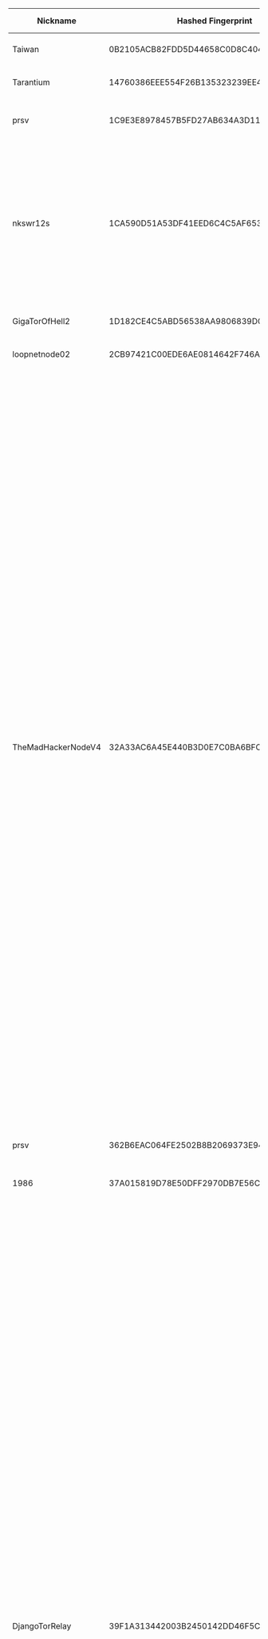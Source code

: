 | Nickname |  Hashed Fingerprint	| Or Addresses | Contact | Running | Flags | Last Seen | First Seen | Last Restarted | Advertised Bandwidth | Platform | Version | Version Status | Recommended Version | Verified hostnames | Exit policy |
|---|---|---|---|---|---|---|---|---|---|---|---|---|---|---|---|
|Taiwan | 0B2105ACB82FDD5D44658C0D8C404F22032A713F | ["217.160.114.200:443"] | https://www.yimang.tw/tor-relay.html | true | Running, V2Dir, Valid | 2025-08-27 20:00:00 | 2025-08-27 14:00:00 | 2025-08-27 13:39:28 | 0 | Tor 0.4.8.10 on Linux | 0.4.8.10 | recommended | true | N/A | ["reject *:*"]|
|Tarantium | 14760386EEE554F26B135323239EE4CDA7D1705E | ["130.61.146.114:9001"] | Luma <zzbussyslayerzz AT google mail dot com> | true | Running, V2Dir, Valid | 2025-08-27 20:00:00 | 2025-08-27 03:00:00 | 2025-08-27 02:44:21 | 0 | Tor 0.4.8.17 on Linux | 0.4.8.17 | recommended | true | N/A | ["reject *:*"]|
|prsv | 1C9E3E8978457B5FD27AB634A3D1102F7EEAEE7C | ["135.148.26.148:9300","[2604:2dc0:101:200::1881]:9300"] | email:admin[]prsv.ch url:https://prsv.ch/ proof:uri-rsa ciissversion:2 | true | Fast, Running, V2Dir, Valid | 2025-08-27 20:00:00 | 2025-08-27 17:00:00 | 2025-08-24 16:27:28 | 214016 | Tor 0.4.8.17 on Linux | 0.4.8.17 | recommended | true | ["vps-c1c5008b.vps.ovh.us"] | ["reject *:*"]|
|nkswr12s | 1CA590D51A53DF41EED6C4C5AF65338E9288F724 | ["62.60.250.5:9001","[2a01:e5c0:7d13::2]:9001"] | N/A | false | Exit, Running, V2Dir, Valid | 2025-08-27 12:00:00 | 2025-08-27 12:00:00 | 2025-08-27 11:33:25 | 0 | Tor 0.4.8.10 on Linux | 0.4.8.10 | recommended | true | N/A | ["reject 0.0.0.0/8:*","reject 169.254.0.0/16:*","reject 127.0.0.0/8:*","reject 192.168.0.0/16:*","reject 10.0.0.0/8:*","reject 172.16.0.0/12:*","reject 62.60.250.5:*","reject *:25","reject *:119","reject *:135-139","reject *:445","reject *:563","reject *:1214","reject *:4661-4666","reject *:6346-6429","reject *:6699","reject *:6881-6999","accept *:*"]|
|GigaTorOfHell2 | 1D182CE4C5ABD56538AA9806839DC255EDAE53DF | ["82.67.111.215:9001"] | tor_abuse@jumpingcatstudios.com | true | Running, V2Dir, Valid | 2025-08-27 20:00:00 | 2025-08-27 19:00:00 | 2025-08-27 18:51:13 | 0 | Tor 0.4.8.10 on Linux | 0.4.8.10 | recommended | true | N/A | ["reject *:*"]|
|loopnetnode02 | 2CB97421C00EDE6AE0814642F746A1DCB94DBFF7 | ["23.141.188.92:443"] | io@nicolo.ovh | true | Running, V2Dir, Valid | 2025-08-27 20:00:00 | 2025-08-27 16:00:00 | 2025-08-27 17:29:05 | 0 | Tor 0.4.8.17 on Linux | 0.4.8.17 | recommended | true | N/A | ["reject *:*"]|
|TheMadHackerNodeV4 | 32A33AC6A45E440B3D0E7C0BA6BFC762ADCFFE82 | ["88.99.148.243:9001","[2a01:4f8:10a:2d23::2]:9050"] | Random Person <nobody AT example dot com> | true | Exit, Running, V2Dir, Valid | 2025-08-27 20:00:00 | 2025-08-27 03:00:00 | 2025-08-27 02:48:34 | 0 | Tor 0.4.8.17 on Linux | 0.4.8.17 | recommended | true | ["static.243.148.99.88.clients.your-server.de"] | ["reject 0.0.0.0/8:*","reject 169.254.0.0/16:*","reject 127.0.0.0/8:*","reject 192.168.0.0/16:*","reject 10.0.0.0/8:*","reject 172.16.0.0/12:*","reject 88.99.148.243:*","accept *:20-23","accept *:43","accept *:53","accept *:79-81","accept *:88","accept *:110","accept *:143","accept *:194","accept *:220","accept *:389","accept *:443","accept *:464","accept *:465","accept *:531","accept *:543-544","accept *:554","accept *:563","accept *:587","accept *:636","accept *:706","accept *:749","accept *:873","accept *:902-904","accept *:981","accept *:989-995","accept *:1194","accept *:1220","accept *:1293","accept *:1500","accept *:1533","accept *:1677","accept *:1723","accept *:1755","accept *:1863","accept *:2082-2083","accept *:2086-2087","accept *:2095-2096","accept *:2102-2104","accept *:3128","accept *:3389","accept *:3690","accept *:4321","accept *:4643","accept *:5050","accept *:5190","accept *:5222-5223","accept *:5228","accept *:5900","accept *:6660-6669","accept *:6679","accept *:6697","accept *:8000","accept *:8008","accept *:8074","accept *:8080","accept *:8082","accept *:8087-8088","accept *:8232-8233","accept *:8332-8333","accept *:8443","accept *:8888","accept *:9418","accept *:9999","accept *:10000","accept *:11371","accept *:19294","accept *:19638","accept *:50002","accept *:64738","reject *:*"]|
|prsv | 362B6EAC064FE2502B8B2069373E9408171697C8 | ["135.148.26.148:9200","[2604:2dc0:101:200::1881]:9200"] | email:admin[]prsv.ch url:https://prsv.ch/ proof:uri-rsa ciissversion:2 | true | Fast, Running, V2Dir, Valid | 2025-08-27 20:00:00 | 2025-08-27 18:00:00 | 2025-08-24 16:26:43 | 198656 | Tor 0.4.8.17 on Linux | 0.4.8.17 | recommended | true | N/A | ["reject *:*"]|
|1986 | 37A015819D78E50DFF2970DB7E56C1D503E3F06C | ["195.20.19.231:9001","[2a0c:b641:3a1:1005::5a]:9001"] | u9cxftarh@mozmail.com | true | Running, V2Dir, Valid | 2025-08-27 20:00:00 | 2025-08-27 00:00:00 | 2025-08-26 22:50:15 | 0 | Tor 0.4.8.10 on Linux | 0.4.8.10 | recommended | true | N/A | ["reject *:*"]|
|DjangoTorRelay | 39F1A313442003B2450142DD46F5CD1965C2CE26 | ["82.42.148.195:9001"] | Django White <djangowhite.uk AT protonmail.com> | false | Exit, Running, V2Dir, Valid | 2025-08-27 10:00:00 | 2025-08-27 03:00:00 | 2025-08-27 02:11:00 | 0 | Tor 0.4.8.10 on Linux | 0.4.8.10 | recommended | true | ["nrwh-12-b2-v4wan-167917-cust1218.vm23.cable.virginm.net"] | ["reject 0.0.0.0/8:*","reject 169.254.0.0/16:*","reject 127.0.0.0/8:*","reject 192.168.0.0/16:*","reject 10.0.0.0/8:*","reject 172.16.0.0/12:*","reject 82.42.148.195:*","accept *:20-21","accept *:22","accept *:23","accept *:43","accept *:53","accept *:79","accept *:80-81","accept *:88","accept *:110","accept *:143","accept *:194","accept *:220","accept *:389","accept *:443","accept *:464","accept *:465","accept *:531","accept *:543-544","accept *:554","accept *:563","accept *:587","accept *:636","accept *:706","accept *:749","accept *:853","accept *:873","accept *:902-904","accept *:981","accept *:989-990","accept *:991","accept *:992","accept *:993","accept *:994","accept *:995","accept *:1194","accept *:1220","accept *:1293","accept *:1500","accept *:1533","accept *:1677","accept *:1723","accept *:1755","accept *:1863","accept *:2082","accept *:2083","accept *:2086-2087","accept *:2095-2096","accept *:2102-2104","accept *:3128","accept *:3389","accept *:3690","accept *:4321","accept *:4643","accept *:5050","accept *:5190","accept *:5222-5223","accept *:5228","accept *:5900","accept *:6660-6669","accept *:6679","accept *:6697","accept *:8000","accept *:8008","accept *:8074","accept *:8080","accept *:8082","accept *:8087-8088","accept *:8232-8233","accept *:8332-8333","accept *:8443","accept *:8888","accept *:9418","accept *:9999","accept *:10000","accept *:11371","accept *:19294","accept *:19638","accept *:50002","accept *:64738","reject *:*"]|
|JamisenR | 42C3F214209707B4C005A976A6A9E455762DFD54 | ["213.111.156.154:443","[2a11:6100:0:1b8c::]:443"] | jamisenr@pm.me | true | Running, V2Dir, Valid | 2025-08-27 20:00:00 | 2025-08-27 15:00:00 | 2025-08-27 14:09:08 | 0 | Tor 0.4.8.17 on Linux | 0.4.8.17 | recommended | true | N/A | ["reject *:*"]|
|protaper41 | 5A1FE15F85A7BACDD9615FC1E8E5D7321BEB5000 | ["37.228.129.168:443"] | urbynwarrior@mailfence.com | true | Exit, Running, V2Dir, Valid | 2025-08-27 20:00:00 | 2025-08-27 03:00:00 | 2025-08-27 01:48:09 | 0 | Tor 0.4.8.17 on Linux | 0.4.8.17 | recommended | true | N/A | ["reject 0.0.0.0/8:*","reject 169.254.0.0/16:*","reject 127.0.0.0/8:*","reject 192.168.0.0/16:*","reject 10.0.0.0/8:*","reject 172.16.0.0/12:*","reject 37.228.129.168:*","accept *:20-21","accept *:22","accept *:23","accept *:43","accept *:53","accept *:79","accept *:80-81","accept *:88","accept *:110","accept *:143","accept *:194","accept *:220","accept *:389","accept *:443","accept *:464","accept *:465","accept *:531","accept *:543-544","accept *:554","accept *:563","accept *:587","accept *:636","accept *:706","accept *:749","accept *:873","accept *:902-904","accept *:981","accept *:989-990","accept *:991","accept *:992","accept *:993","accept *:994","accept *:995","accept *:1194","accept *:1220","accept *:1293","accept *:1500","accept *:1533","accept *:1677","accept *:1723","accept *:1755","accept *:1863","accept *:2082","accept *:2083","accept *:2086-2087","accept *:2095-2096","accept *:2102-2104","accept *:3128","accept *:3389","accept *:3690","accept *:4321","accept *:4643","accept *:5050","accept *:5190","accept *:5222-5223","accept *:5228","accept *:5900","accept *:6660-6669","accept *:6679","accept *:6697","accept *:8000","accept *:8008","accept *:8074","accept *:8080","accept *:8082","accept *:8087-8088","accept *:8232-8233","accept *:8332-8333","accept *:8443","accept *:8888","accept *:9418","accept *:9999","accept *:10000","accept *:11371","accept *:19294","accept *:19638","accept *:50002","accept *:64738","reject *:*"]|
|superCoolRelay2 | 62C7C76FBBC95E208B7A9F09187383441BB779A5 | ["37.46.196.22:44571"] | 7aycnfqq@anonaddy.com | true | Exit, Running, V2Dir, Valid | 2025-08-27 20:00:00 | 2025-08-27 10:00:00 | 2025-08-27 08:57:56 | 0 | Tor 0.4.8.16 on Linux | 0.4.8.16 | recommended | true | N/A | ["reject 0.0.0.0/8:*","reject 169.254.0.0/16:*","reject 127.0.0.0/8:*","reject 192.168.0.0/16:*","reject 10.0.0.0/8:*","reject 172.16.0.0/12:*","reject 37.46.196.22:*","accept *:*"]|
|Assange050au | 6B08AAFADE24F3877A0A909A8DA85590064317D0 | ["45.15.185.35:9001","[2a11:7e07::aa]:9001"] | BMTY90VKYRQPUJZOTH[@]Safe-mail.net | true | Running, V2Dir, Valid | 2025-08-27 20:00:00 | 2025-08-27 07:00:00 | 2025-08-27 06:10:25 | 0 | Tor 0.4.8.17 on Linux | 0.4.8.17 | recommended | true | N/A | ["reject *:*"]|
|bones | 730C1B4EA496B5BB95CAC2A1A04D2D383BDDEBE3 | ["108.172.132.210:9001","[2001:569:f99e:5c00:7041:37ff:fe5b:350e]:9001"] | Jesse Gooch <jesse AT gooch dot io> | true | Running, V2Dir, Valid | 2025-08-27 20:00:00 | 2025-08-27 00:00:00 | 2025-08-27 02:29:54 | 0 | Tor 0.4.8.17 on Linux | 0.4.8.17 | recommended | true | ["d108-172-132-210.bchsia.telus.net"] | ["reject *:*"]|
|idideditheconfig | 7859749A9D823154A2EFCFB99C7490F0C8189AC3 | ["98.157.194.178:443"] | Random Person <tornode DOT delouse626 AT slmail DOT me> | true | Running, V2Dir, Valid | 2025-08-27 20:00:00 | 2025-08-27 04:00:00 | 2025-08-27 03:33:37 | 3203736 | Tor 0.4.8.17 on Linux | 0.4.8.17 | recommended | true | ["syn-098-157-194-178.res.spectrum.com"] | ["reject *:*"]|
|loopnetnode05 | 79677FF7651ED7D5E2373EA0EC3147253621B720 | ["23.141.188.95:443"] | io@nicolo.ovh | true | Running, V2Dir, Valid | 2025-08-27 20:00:00 | 2025-08-27 16:00:00 | 2025-08-27 17:30:48 | 0 | Tor 0.4.8.17 on Linux | 0.4.8.17 | recommended | true | N/A | ["reject *:*"]|
|TorItaly1 | 85D689A753C135B9227E5E9ACA1A8652FD57956F | ["72.146.194.197:9001"] | freeway@trustcrypt.com | true | Exit, Running, V2Dir, Valid | 2025-08-27 20:00:00 | 2025-08-27 13:00:00 | 2025-08-27 18:57:42 | 0 | Tor 0.4.8.17 on Linux | 0.4.8.17 | recommended | true | N/A | ["reject 0.0.0.0/8:*","reject 169.254.0.0/16:*","reject 127.0.0.0/8:*","reject 192.168.0.0/16:*","reject 10.0.0.0/8:*","reject 172.16.0.0/12:*","reject 72.146.194.197:*","reject *:25","reject *:119","reject *:135-139","reject *:445","reject *:563","reject *:1214","reject *:4661-4666","reject *:6346-6429","reject *:6699","reject *:6881-6999","accept *:*"]|
|MyMiddleNode | 988085F78879C57153C8BEFE87A8964BFABF2534 | ["85.209.2.218:9001"] | your-email@example.com | true | Fast, Running, V2Dir, Valid | 2025-08-27 20:00:00 | 2025-08-27 10:00:00 | 2025-08-27 09:36:43 | 535552 | Tor 0.4.8.17 on Linux | 0.4.8.17 | recommended | true | N/A | ["reject *:*"]|
|TorNorway1 | 989CA3BE84806308608A7C5FE1E919EA71ABB1B4 | ["51.120.1.199:9001"] | freeway@trustcrypt.com | true | Exit, Running, V2Dir, Valid | 2025-08-27 20:00:00 | 2025-08-27 12:00:00 | 2025-08-27 18:57:49 | 0 | Tor 0.4.8.17 on Linux | 0.4.8.17 | recommended | true | N/A | ["reject 0.0.0.0/8:*","reject 169.254.0.0/16:*","reject 127.0.0.0/8:*","reject 192.168.0.0/16:*","reject 10.0.0.0/8:*","reject 172.16.0.0/12:*","reject 51.120.1.199:*","reject *:25","reject *:119","reject *:135-139","reject *:445","reject *:563","reject *:1214","reject *:4661-4666","reject *:6346-6429","reject *:6699","reject *:6881-6999","accept *:*"]|
|prsv | A5AC5CAB00F829C1891F9DCC9EB8E79018677CFF | ["135.148.26.148:9100","[2604:2dc0:101:200::1881]:9100"] | email:admin[]prsv.ch url:https://prsv.ch/ proof:uri-rsa ciissversion:2 | true | Running, V2Dir, Valid | 2025-08-27 20:00:00 | 2025-08-27 18:00:00 | 2025-08-24 16:25:58 | 193536 | Tor 0.4.8.17 on Linux | 0.4.8.17 | recommended | true | N/A | ["reject *:*"]|
|loopnetnode03 | B543326CF26B23A344B245809BB489FA30265847 | ["23.141.188.93:443"] | io@nicolo.ovh | true | Running, V2Dir, Valid | 2025-08-27 20:00:00 | 2025-08-27 16:00:00 | 2025-08-27 17:29:02 | 0 | Tor 0.4.8.17 on Linux | 0.4.8.17 | recommended | true | N/A | ["reject *:*"]|
|prsv | BA78FD7C5B6AB14F72DC42BFC75E80FBEB90250D | ["135.148.26.148:9000","[2604:2dc0:101:200::1881]:9000"] | email:admin[]prsv.ch url:https://prsv.ch/ proof:uri-rsa ciissversion:2 | true | Fast, Running, V2Dir, Valid | 2025-08-27 20:00:00 | 2025-08-27 17:00:00 | 2025-08-24 16:25:13 | 220160 | Tor 0.4.8.17 on Linux | 0.4.8.17 | recommended | true | ["vps-c1c5008b.vps.ovh.us"] | ["reject *:*"]|
|TorUsWest1 | C094CDB4BAFD06975103483E113D79FC156D0C74 | ["52.233.83.66:9001"] | freeway@trustcrypt.com | true | Exit, Running, V2Dir, Valid | 2025-08-27 20:00:00 | 2025-08-27 13:00:00 | 2025-08-27 18:57:58 | 0 | Tor 0.4.8.17 on Linux | 0.4.8.17 | recommended | true | N/A | ["reject 0.0.0.0/8:*","reject 169.254.0.0/16:*","reject 127.0.0.0/8:*","reject 192.168.0.0/16:*","reject 10.0.0.0/8:*","reject 172.16.0.0/12:*","reject 52.233.83.66:*","reject *:25","reject *:119","reject *:135-139","reject *:445","reject *:563","reject *:1214","reject *:4661-4666","reject *:6346-6429","reject *:6699","reject *:6881-6999","accept *:*"]|
|pigeonrelay2 | C3A1303274D6FC8B693A8BD239ECA8A51BA3B347 | ["82.33.96.128:9001"] | spark293984@gmail.com | false | Running, V2Dir, Valid | 2025-08-27 10:00:00 | 2025-08-27 10:00:00 | 2025-08-27 09:37:54 | 0 | Tor 0.4.8.17 on Linux | 0.4.8.17 | recommended | true | ["newc-18-b2-v4wan-165882-cust127.vm8.cable.virginm.net"] | ["reject *:*"]|
|pigeonrelay2 | C66BAB57B236DF4E42524289389717390884B6E3 | ["82.33.96.128:9001"] | spark293984@gmail.com | true | Running, V2Dir, Valid | 2025-08-27 20:00:00 | 2025-08-27 10:00:00 | 2025-08-27 15:29:02 | 0 | Tor 0.4.8.17 on Linux | 0.4.8.17 | recommended | true | ["newc-18-b2-v4wan-165882-cust127.vm8.cable.virginm.net"] | ["reject *:*"]|
|funonion2 | C8E2746A29FE53CBCB80305565212D5F2B191D69 | ["172.203.150.26:9001"] | altrecovey@proton.me | true | Running, V2Dir, Valid | 2025-08-27 20:00:00 | 2025-08-27 18:00:00 | 2025-08-27 18:00:55 | 0 | Tor 0.4.8.17 on Linux | 0.4.8.17 | recommended | true | N/A | ["reject *:*"]|
|loopnetnode04 | D8A59946825E7EA356D7D0B6FC3BDC1B7D9A1578 | ["23.141.188.94:443"] | io@nicolo.ovh | true | Running, V2Dir, Valid | 2025-08-27 20:00:00 | 2025-08-27 16:00:00 | 2025-08-27 17:28:57 | 0 | Tor 0.4.8.17 on Linux | 0.4.8.17 | recommended | true | N/A | ["reject *:*"]|
|missaustraliana | EA87602608BE5DE58F8F6BE90BD826C786949F08 | ["51.161.198.74:9001"] | tor@fullpwn.net | true | Exit, Running, V2Dir, Valid | 2025-08-27 20:00:00 | 2025-08-27 13:00:00 | 2025-08-27 12:05:07 | 0 | Tor 0.4.8.10 on Linux | 0.4.8.10 | recommended | true | ["ns5010500.ip-51-161-198.net"] | ["reject 0.0.0.0/8:*","reject 169.254.0.0/16:*","reject 127.0.0.0/8:*","reject 192.168.0.0/16:*","reject 10.0.0.0/8:*","reject 172.16.0.0/12:*","reject 51.161.198.74:*","reject 100.64.0.0:*","accept *:*"]|
|TorUsEast1 | F392727A6AD9F6E7CC81E75FB2A618D6FFCDE27C | ["172.212.105.150:9001"] | freeway@trustcrypt.com | true | Exit, Running, V2Dir, Valid | 2025-08-27 20:00:00 | 2025-08-27 13:00:00 | 2025-08-27 18:57:53 | 0 | Tor 0.4.8.17 on Linux | 0.4.8.17 | recommended | true | N/A | ["reject 0.0.0.0/8:*","reject 169.254.0.0/16:*","reject 127.0.0.0/8:*","reject 192.168.0.0/16:*","reject 10.0.0.0/8:*","reject 172.16.0.0/12:*","reject 172.212.105.150:*","reject *:25","reject *:119","reject *:135-139","reject *:445","reject *:563","reject *:1214","reject *:4661-4666","reject *:6346-6429","reject *:6699","reject *:6881-6999","accept *:*"]|
|ElifExitvps | F58846C6C6DD11A5AB4F789BEB62379016B32306 | ["146.190.27.145:9001"] | baris.a@hotmail.no \\| ETH 0xcb7858a3A9D37f4BafD8124b8f4858A5c9D426f9 | true | Exit, Running, V2Dir, Valid | 2025-08-27 20:00:00 | 2025-08-27 16:00:00 | 2025-08-27 17:45:46 | 0 | Tor 0.4.8.10 on Linux | 0.4.8.10 | recommended | true | N/A | ["reject 0.0.0.0/8:*","reject 169.254.0.0/16:*","reject 127.0.0.0/8:*","reject 192.168.0.0/16:*","reject 10.0.0.0/8:*","reject 172.16.0.0/12:*","reject 146.190.27.145:*","accept *:80","accept *:443","reject *:*"]|
|neutrino | FA678367F231425B552F5ED23B4F7F042BEC46CF | ["185.245.183.234:9051"] | michael@jackson.com | true | Running, Valid | 2025-08-27 20:00:00 | 2025-08-27 08:00:00 | 2025-08-27 07:25:06 | 0 | Tor 0.4.8.10 on Linux | 0.4.8.10 | recommended | true | ["lmao.work"] | ["reject *:*"]|
|GigaTorOfHell2 | FE8CC47D05D3D1E54BAC2C7A72459996B80CE820 | ["82.67.111.215:9001"] | tor_abuse@jumpingcatstudios.com | false | Running, Valid | 2025-08-27 19:00:00 | 2025-08-27 17:00:00 | 2025-08-27 16:30:55 | 0 | Tor 0.4.8.10 on Linux | 0.4.8.10 | recommended | true | N/A | ["reject *:*"]|
